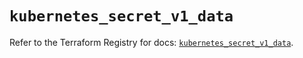 # `kubernetes_secret_v1_data`

Refer to the Terraform Registry for docs: [`kubernetes_secret_v1_data`](https://registry.terraform.io/providers/hashicorp/kubernetes/2.34.0/docs/resources/secret_v1_data).
